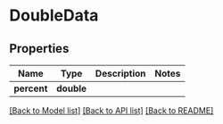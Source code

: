 # DoubleData

## Properties
Name | Type | Description | Notes
------------ | ------------- | ------------- | -------------
**percent** | **double** |  | 

[[Back to Model list]](../README.md#documentation-for-models) [[Back to API list]](../README.md#documentation-for-api-endpoints) [[Back to README]](../README.md)


